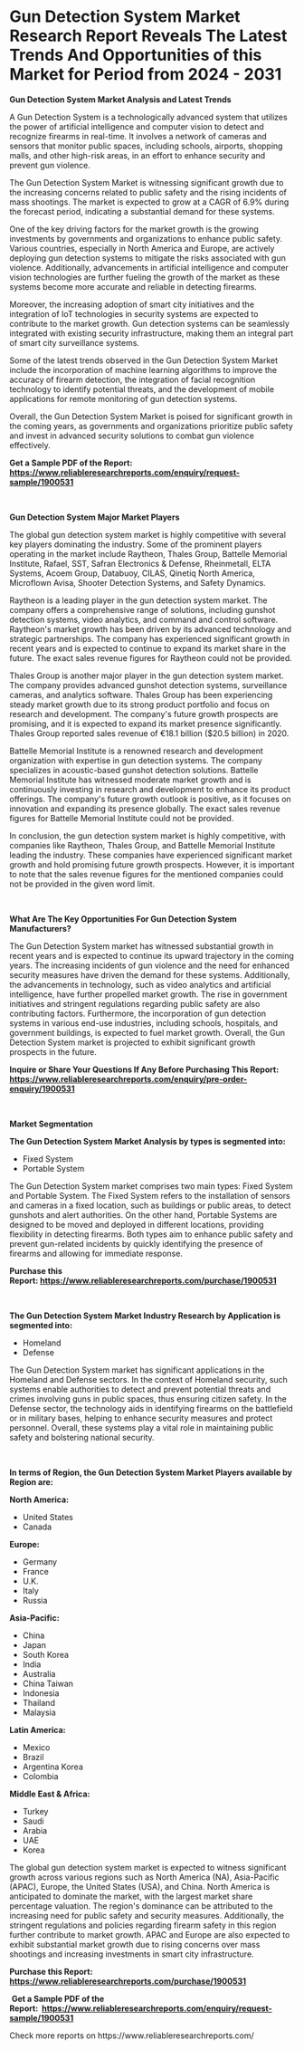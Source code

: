 <p><h1>Gun Detection System Market Research Report Reveals The Latest Trends And Opportunities of this Market for Period from 2024 - 2031</h1></p><p><strong>Gun Detection System Market Analysis and Latest Trends</strong></p>
<p><p>A Gun Detection System is a technologically advanced system that utilizes the power of artificial intelligence and computer vision to detect and recognize firearms in real-time. It involves a network of cameras and sensors that monitor public spaces, including schools, airports, shopping malls, and other high-risk areas, in an effort to enhance security and prevent gun violence.</p><p>The Gun Detection System Market is witnessing significant growth due to the increasing concerns related to public safety and the rising incidents of mass shootings. The market is expected to grow at a CAGR of 6.9% during the forecast period, indicating a substantial demand for these systems.</p><p>One of the key driving factors for the market growth is the growing investments by governments and organizations to enhance public safety. Various countries, especially in North America and Europe, are actively deploying gun detection systems to mitigate the risks associated with gun violence. Additionally, advancements in artificial intelligence and computer vision technologies are further fueling the growth of the market as these systems become more accurate and reliable in detecting firearms.</p><p>Moreover, the increasing adoption of smart city initiatives and the integration of IoT technologies in security systems are expected to contribute to the market growth. Gun detection systems can be seamlessly integrated with existing security infrastructure, making them an integral part of smart city surveillance systems.</p><p>Some of the latest trends observed in the Gun Detection System Market include the incorporation of machine learning algorithms to improve the accuracy of firearm detection, the integration of facial recognition technology to identify potential threats, and the development of mobile applications for remote monitoring of gun detection systems.</p><p>Overall, the Gun Detection System Market is poised for significant growth in the coming years, as governments and organizations prioritize public safety and invest in advanced security solutions to combat gun violence effectively.</p></p>
<p><strong>Get a Sample PDF of the Report:&nbsp; <a href="https://www.reliableresearchreports.com/enquiry/request-sample/1900531">https://www.reliableresearchreports.com/enquiry/request-sample/1900531</a></strong></p>
<p>&nbsp;</p>
<p><strong>Gun Detection System Major Market Players</strong></p>
<p><p>The global gun detection system market is highly competitive with several key players dominating the industry. Some of the prominent players operating in the market include Raytheon, Thales Group, Battelle Memorial Institute, Rafael, SST, Safran Electronics & Defense, Rheinmetall, ELTA Systems, Acoem Group, Databuoy, CILAS, Qinetiq North America, Microflown Avisa, Shooter Detection Systems, and Safety Dynamics.</p><p>Raytheon is a leading player in the gun detection system market. The company offers a comprehensive range of solutions, including gunshot detection systems, video analytics, and command and control software. Raytheon's market growth has been driven by its advanced technology and strategic partnerships. The company has experienced significant growth in recent years and is expected to continue to expand its market share in the future. The exact sales revenue figures for Raytheon could not be provided.</p><p>Thales Group is another major player in the gun detection system market. The company provides advanced gunshot detection systems, surveillance cameras, and analytics software. Thales Group has been experiencing steady market growth due to its strong product portfolio and focus on research and development. The company's future growth prospects are promising, and it is expected to expand its market presence significantly. Thales Group reported sales revenue of €18.1 billion ($20.5 billion) in 2020.</p><p>Battelle Memorial Institute is a renowned research and development organization with expertise in gun detection systems. The company specializes in acoustic-based gunshot detection solutions. Battelle Memorial Institute has witnessed moderate market growth and is continuously investing in research and development to enhance its product offerings. The company's future growth outlook is positive, as it focuses on innovation and expanding its presence globally. The exact sales revenue figures for Battelle Memorial Institute could not be provided.</p><p>In conclusion, the gun detection system market is highly competitive, with companies like Raytheon, Thales Group, and Battelle Memorial Institute leading the industry. These companies have experienced significant market growth and hold promising future growth prospects. However, it is important to note that the sales revenue figures for the mentioned companies could not be provided in the given word limit.</p></p>
<p>&nbsp;</p>
<p><strong>What Are The Key Opportunities For Gun Detection System Manufacturers?</strong></p>
<p><p>The Gun Detection System market has witnessed substantial growth in recent years and is expected to continue its upward trajectory in the coming years. The increasing incidents of gun violence and the need for enhanced security measures have driven the demand for these systems. Additionally, the advancements in technology, such as video analytics and artificial intelligence, have further propelled market growth. The rise in government initiatives and stringent regulations regarding public safety are also contributing factors. Furthermore, the incorporation of gun detection systems in various end-use industries, including schools, hospitals, and government buildings, is expected to fuel market growth. Overall, the Gun Detection System market is projected to exhibit significant growth prospects in the future.</p></p>
<p><strong>Inquire or Share Your Questions If Any Before Purchasing This Report: <a href="https://www.reliableresearchreports.com/enquiry/pre-order-enquiry/1900531">https://www.reliableresearchreports.com/enquiry/pre-order-enquiry/1900531</a></strong></p>
<p>&nbsp;</p>
<p><strong>Market Segmentation</strong></p>
<p><strong>The Gun Detection System Market Analysis by types is segmented into:</strong></p>
<p><ul><li>Fixed System</li><li>Portable System</li></ul></p>
<p><p>The Gun Detection System market comprises two main types: Fixed System and Portable System. The Fixed System refers to the installation of sensors and cameras in a fixed location, such as buildings or public areas, to detect gunshots and alert authorities. On the other hand, Portable Systems are designed to be moved and deployed in different locations, providing flexibility in detecting firearms. Both types aim to enhance public safety and prevent gun-related incidents by quickly identifying the presence of firearms and allowing for immediate response.</p></p>
<p><strong>Purchase this Report:&nbsp;<a href="https://www.reliableresearchreports.com/purchase/1900531">https://www.reliableresearchreports.com/purchase/1900531</a></strong></p>
<p>&nbsp;</p>
<p><strong>The Gun Detection System Market Industry Research by Application is segmented into:</strong></p>
<p><ul><li>Homeland</li><li>Defense</li></ul></p>
<p><p>The Gun Detection System market has significant applications in the Homeland and Defense sectors. In the context of Homeland security, such systems enable authorities to detect and prevent potential threats and crimes involving guns in public spaces, thus ensuring citizen safety. In the Defense sector, the technology aids in identifying firearms on the battlefield or in military bases, helping to enhance security measures and protect personnel. Overall, these systems play a vital role in maintaining public safety and bolstering national security.</p></p>
<p>&nbsp;</p>
<p><strong>In terms of Region, the Gun Detection System Market Players available by Region are:</strong></p>
<p>
    <p> <strong> North America: </strong>
        <ul>
            <li>United States</li>
            <li>Canada</li>
        </ul>
        </p> 
    <p> <strong> Europe: </strong>
        <ul>
            <li>Germany</li>
            <li>France</li>
            <li>U.K.</li>
            <li>Italy</li>
            <li>Russia</li>
        </ul>
        </p> 
    <p> <strong> Asia-Pacific: </strong>
        <ul>
            <li>China</li>
            <li>Japan</li>
            <li>South Korea</li>
            <li>India</li>
            <li>Australia</li>
            <li>China Taiwan</li>
            <li>Indonesia</li>
            <li>Thailand</li>
            <li>Malaysia</li>
        </ul>
        </p> 
    <p> <strong> Latin America: </strong>
        <ul>
            <li>Mexico</li>
            <li>Brazil</li>
            <li>Argentina Korea</li>
            <li>Colombia</li>
        </ul>
        </p> 
    <p> <strong> Middle East & Africa: </strong>
        <ul>
            <li>Turkey</li>
            <li>Saudi</li>
            <li>Arabia</li>
            <li>UAE</li>
            <li>Korea</li>
        </ul>
    </p>
    </p>
<p><p>The global gun detection system market is expected to witness significant growth across various regions such as North America (NA), Asia-Pacific (APAC), Europe, the United States (USA), and China. North America is anticipated to dominate the market, with the largest market share percentage valuation. The region's dominance can be attributed to the increasing need for public safety and security measures. Additionally, the stringent regulations and policies regarding firearm safety in this region further contribute to market growth. APAC and Europe are also expected to exhibit substantial market growth due to rising concerns over mass shootings and increasing investments in smart city infrastructure.</p></p>
<p><strong>Purchase this Report: <a href="https://www.reliableresearchreports.com/purchase/1900531">https://www.reliableresearchreports.com/purchase/1900531</a></strong></p>
<p>&nbsp;<strong>Get a Sample PDF of the Report:&nbsp;&nbsp;<a href="https://www.reliableresearchreports.com/enquiry/request-sample/1900531">https://www.reliableresearchreports.com/enquiry/request-sample/1900531</a></strong></p>
<p><strong></strong></p>
<p>Check more reports on https://www.reliableresearchreports.com/</p>